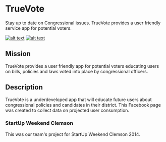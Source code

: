 TrueVote
=========
Stay up to date on Congressional issues. TrueVote provides a user friendly service app for potential voters.

[![alt text](http://alinavincentphotography.com/wp-content/themes/photocrati-theme/images/social/small-twitter.png)](https://twitter.com/true_vote)
[![alt text](http://alinavincentphotography.com/wp-content/themes/photocrati-theme/images/social/small-facebook.png)](https://www.facebook.com/TrueVotePoliticsDecoded)

## Mission

TrueVote provides a user friendly app for potential voters educating users on bills, policies and laws voted into place by congressional officers.

## Description

TrueVote is a underdeveloped app that will educate future users about congressional policies and candidates in their district. This Facebook page was created to collect data on projected user consumption.

### StartUp Weekend Clemson

This was our team's project for StartUp Weekend Clemson 2014.
